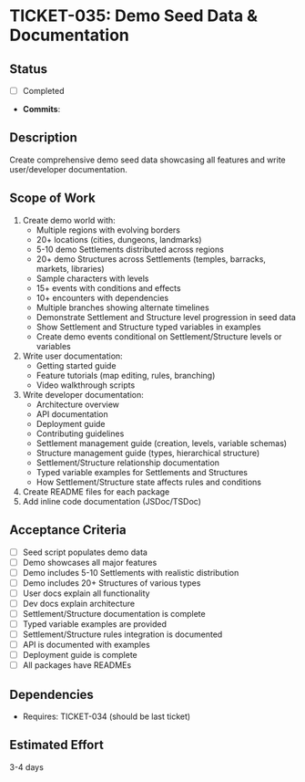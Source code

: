 # TICKET-035: Demo Seed Data & Documentation

## Status

- [ ] Completed
- **Commits**:

## Description

Create comprehensive demo seed data showcasing all features and write user/developer documentation.

## Scope of Work

1. Create demo world with:
   - Multiple regions with evolving borders
   - 20+ locations (cities, dungeons, landmarks)
   - 5-10 demo Settlements distributed across regions
   - 20+ demo Structures across Settlements (temples, barracks, markets, libraries)
   - Sample characters with levels
   - 15+ events with conditions and effects
   - 10+ encounters with dependencies
   - Multiple branches showing alternate timelines
   - Demonstrate Settlement and Structure level progression in seed data
   - Show Settlement and Structure typed variables in examples
   - Create demo events conditional on Settlement/Structure levels or variables
2. Write user documentation:
   - Getting started guide
   - Feature tutorials (map editing, rules, branching)
   - Video walkthrough scripts
3. Write developer documentation:
   - Architecture overview
   - API documentation
   - Deployment guide
   - Contributing guidelines
   - Settlement management guide (creation, levels, variable schemas)
   - Structure management guide (types, hierarchical structure)
   - Settlement/Structure relationship documentation
   - Typed variable examples for Settlements and Structures
   - How Settlement/Structure state affects rules and conditions
4. Create README files for each package
5. Add inline code documentation (JSDoc/TSDoc)

## Acceptance Criteria

- [ ] Seed script populates demo data
- [ ] Demo showcases all major features
- [ ] Demo includes 5-10 Settlements with realistic distribution
- [ ] Demo includes 20+ Structures of various types
- [ ] User docs explain all functionality
- [ ] Dev docs explain architecture
- [ ] Settlement/Structure documentation is complete
- [ ] Typed variable examples are provided
- [ ] Settlement/Structure rules integration is documented
- [ ] API is documented with examples
- [ ] Deployment guide is complete
- [ ] All packages have READMEs

## Dependencies

- Requires: TICKET-034 (should be last ticket)

## Estimated Effort

3-4 days
